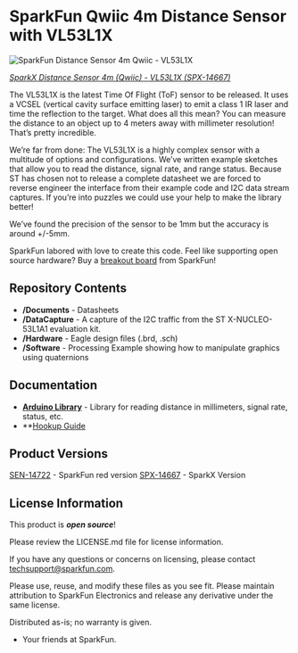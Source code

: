SparkFun Qwiic 4m Distance Sensor with VL53L1X
========================================

![SparkFun Distance Sensor 4m Qwiic - VL53L1X](https://cdn.sparkfun.com//assets/parts/1/2/8/6/3/14667-ToF_Laser_Distance_Sensor__Qwiic__-_VL53L1X-01.jpg)

[*SparkX Distance Sensor 4m (Qwiic) - VL53L1X (SPX-14667)*](https://www.sparkfun.com/products/14667)

The VL53L1X is the latest Time Of Flight (ToF) sensor to be released. It uses a VCSEL (vertical cavity surface emitting laser) to emit a class 1 IR laser and time the reflection to the target. What does all this mean? You can measure the distance to an object up to 4 meters away with millimeter resolution! That’s pretty incredible.

We’re far from done: The VL53L1X is a highly complex sensor with a multitude of options and configurations. We’ve written example sketches that allow you to read the distance, signal rate, and range status. Because ST has chosen not to release a complete datasheet we are forced to reverse engineer the interface from their example code and I2C data stream captures. If you’re into puzzles we could use your help to make the library better!

We’ve found the precision of the sensor to be 1mm but the accuracy is around +/-5mm.

SparkFun labored with love to create this code. Feel like supporting open source hardware? 
Buy a [breakout board](https://www.sparkfun.com/products/14667) from SparkFun!

Repository Contents
-------------------

* **/Documents** - Datasheets
* **/DataCapture** - A capture of the I2C traffic from the ST X-NUCLEO-53L1A1 evaluation kit.
* **/Hardware** - Eagle design files (.brd, .sch)
* **/Software** - Processing Example showing how to manipulate graphics using quaternions

Documentation
--------------
* **[Arduino Library](https://github.com/sparkfun/SparkFun_VL53L1X_Arduino_Library)** - Library for reading distance in millimeters, signal rate, status, etc.
* **[Hookup Guide](https://learn.sparkfun.com/tutorials/qwiic-distance-sensor-vl53l1x-hookup-guide)

Product Versions
--------------
[SEN-14722](https://www.sparkfun.com/products/14722) - SparkFun red version
[SPX-14667](https://www.sparkfun.com/products/14667) - SparkX Version 

License Information
-------------------

This product is _**open source**_! 

Please review the LICENSE.md file for license information. 

If you have any questions or concerns on licensing, please contact techsupport@sparkfun.com.

Please use, reuse, and modify these files as you see fit. Please maintain attribution to SparkFun Electronics and release any derivative under the same license.

Distributed as-is; no warranty is given.

- Your friends at SparkFun.
